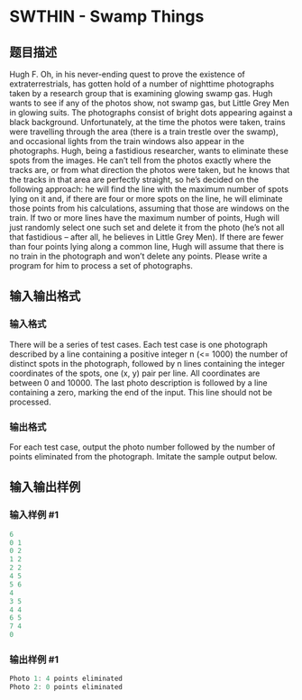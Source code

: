 # SWTHIN - Swamp Things

## 题目描述

 Hugh F. Oh, in his never-ending quest to prove the existence of extraterrestrials, has gotten hold of a number of nighttime photographs taken by a research group that is examining glowing swamp gas. Hugh wants to see if any of the photos show, not swamp gas, but Little Grey Men in glowing suits. The photographs consist of bright dots appearing against a black background. Unfortunately, at the time the photos were taken, trains were travelling through the area (there is a train trestle over the swamp), and occasional lights from the train windows also appear in the photographs. Hugh, being a fastidious researcher, wants to eliminate these spots from the images. He can’t tell from the photos exactly where the tracks are, or from what direction the photos were taken, but he knows that the tracks in that area are perfectly straight, so he’s decided on the following approach: he will find the line with the maximum number of spots lying on it and, if there are four or more spots on the line, he will eliminate those points from his calculations, assuming that those are windows on the train. If two or more lines have the maximum number of points, Hugh will just randomly select one such set and delete it from the photo (he’s not all that fastidious – after all, he believes in Little Grey Men). If there are fewer than four points lying along a common line, Hugh will assume that there is no train in the photograph and won’t delete any points. Please write a program for him to process a set of photographs.

## 输入输出格式

### 输入格式

 There will be a series of test cases. Each test case is one photograph described by a line containing a positive integer n (<= 1000) the number of distinct spots in the photograph, followed by n lines containing the integer coordinates of the spots, one (x, y) pair per line. All coordinates are between 0 and 10000. The last photo description is followed by a line containing a zero, marking the end of the input. This line should not be processed.

### 输出格式

 For each test case, output the photo number followed by the number of points eliminated from the photograph. Imitate the sample output below.

## 输入输出样例

### 输入样例 #1

```cpp
6
0 1
0 2
1 2
2 2
4 5
5 6
4
3 5
4 4
6 5
7 4
0
```


### 输出样例 #1

```cpp
Photo 1: 4 points eliminated
Photo 2: 0 points eliminated
```


